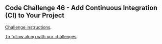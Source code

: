 ## Code Challenge 46 - Add Continuous Integration (CI) to Your Project

[Challenge instructions](https://pybit.es/articles/codechallenge46/).

[To follow along with our challenges](https://github.com/pybites/challenges/blob/master/INSTALL.md).


